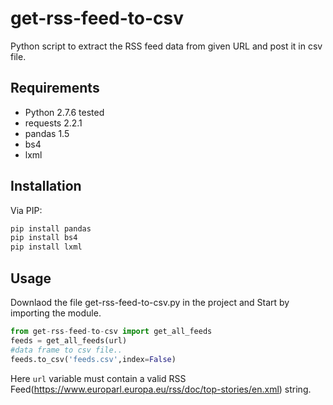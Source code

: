 



get-rss-feed-to-csv
=======

Python script to extract the RSS feed data from given URL and post it in csv file.

Requirements
------------
* Python 2.7.6 tested
* requests 2.2.1
* pandas 1.5
* bs4
* lxml

Installation
------------
Via PIP:
```bash
pip install pandas
pip install bs4
pip install lxml
```

Usage
-----
Downlaod the file get-rss-feed-to-csv.py in the project and 
Start by importing the module.
```python
from get-rss-feed-to-csv import get_all_feeds
feeds = get_all_feeds(url)
#data frame to csv file.. 
feeds.to_csv('feeds.csv',index=False)
```
Here ```url``` variable must contain a valid RSS Feed(https://www.europarl.europa.eu/rss/doc/top-stories/en.xml) string.


